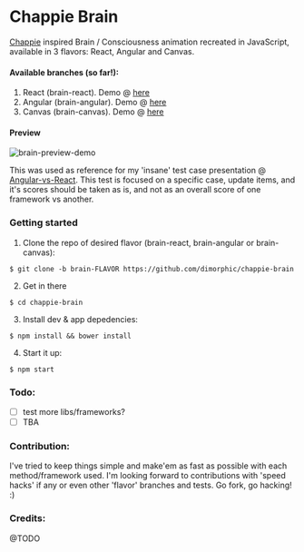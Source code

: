 # Chappie Brain
[Chappie](http://www.imdb.com/title/tt1823672) inspired Brain / Consciousness animation recreated in JavaScript, available in 3 flavors: React, Angular and Canvas.

#### Available branches (so far!):

1. React (brain-react). Demo @ [here](https://dimorphic.github.io/chappie-brain/react/)
2. Angular (brain-angular). Demo @ [here](https://dimorphic.github.io/chappie-brain/angular/)
3. Canvas (brain-canvas). Demo @ [here](https://dimorphic.github.io/chappie-brain/canvas/)

#### Preview

![brain-preview-demo](http://i.imgur.com/U0zdZkh.jpg)

This was used as reference for my 'insane' test case presentation @ [Angular-vs-React](http://bit.ly/angular-vs-react).
This test is focused on a specific case, update items, and it's scores should be taken as is, and not as an overall score of one framework vs another.

### Getting started

1. Clone the repo of desired flavor (brain-react, brain-angular or brain-canvas):
  
  `$ git clone -b brain-FLAVOR https://github.com/dimorphic/chappie-brain`

2. Get in there

  `$ cd chappie-brain`
  
3. Install dev & app depedencies:

  `$ npm install && bower install`
  
4. Start it up:

  `$ npm start`

### Todo:

- [ ] test more libs/frameworks?
- [ ] TBA

### Contribution:

I've tried to keep things simple and make'em as fast as possible with each method/framework used.
I'm looking forward to contributions with 'speed hacks' if any or even other 'flavor' branches and tests. Go fork, go hacking! :)

### Credits:

@TODO
